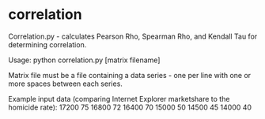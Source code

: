 correlation
===========

Correlation.py - calculates Pearson Rho, Spearman Rho, and Kendall Tau for determining correlation.

Usage: python correlation.py [matrix filename]

Matrix file must be a file containing a data series - one per line with one or more spaces between each series.

Example input data (comparing Internet Explorer marketshare to the homicide rate):
17200 75
16800 72
16400 70
15000 50
14500 45
14000 40
